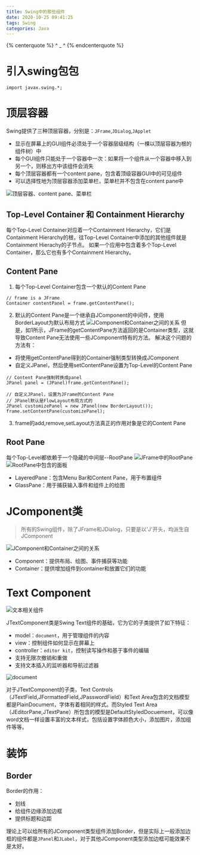 ```yaml
---
title: Swing中的那些组件
date: 2020-10-25 09:41:25
tags: Swing
categories: Java
---
```


{% centerquote %} ^ _ ^ {% endcenterquote %}

<!-- more -->

# 引入swing包包
```
import javax.swing.*;
```

# 顶层容器
Swing提供了三种顶层容器，分别是：`JFrame`,`JDialog`,`JApplet`
- 显示在屏幕上的GUI组件必须处于一个容器层级结构（一棵以顶层容器为根的组件树）中
- 每个GUI组件只能处于一个容器中一次：如果将一个组件从一个容器中移入到另一个，则移出方中该组件会消失
- 每个顶层容器都有一个content pane，包含着顶级容器GUI中的可见组件
- 可以选择性地为顶层容器添加菜单栏，菜单栏并不包含在content pane中

![顶层容器、content pane、菜单栏](Swing中的那些组件/1.png)

## Top-Level Container 和 Containment Hierarchy
每个Top-Level Container对应着一个Containment Hierarchy，它们是Containment Hierarchy的根，往Top-Level Container中添加的其他组件就是Containment Hierachy的子节点。
如果一个应用中包含着多个Top-Level Container，那么它也有多个Containment Hierarchy。

## Content Pane
1. 每个Top-Level Container包含一个默认的Content Pane
```
// frame is a JFrame
Container contentPanel = frame.getContentPane();
```

2. 默认的Content Pane是一个继承自JComponent的中间件，使用BorderLayout为默认布局方式
![JComponent和Container之间的关系](Swing中的那些组件/2.png)
但是，如1所示，JFrame的getContentPane方法返回的是Container类型，这就导致Content Pane无法使用一些JComponent特有的方法。
解决这个问题的方法有：
- 将使用getContentPane得到的Container强制类型转换成JComponent
- 自定义JPanel，然后使用setContentPane设置为Top-Level的Content Pane
```
// Content Pane强制转换成panel
JPanel panel = (JPanel)frame.getContentPane();

// 自定义JPanel，设置为JFrame的Content Pane
// JPanel默认是FlowLayout布局方式的
JPanel customizePanel = new JPanel(new BorderLayout());
frame.setContentPane(customizePanel);
```

3. frame的add,remove,setLayout方法真正的作用对象是它的Content Pane

## Root Pane
每个Top-Level都依赖于一个隐藏的中间层--RootPane
![JFrame中的RootPane](Swing中的那些组件/3.png)
![RootPane中包含的面板](Swing中的那些组件/4.png)
- LayeredPane：包含Menu Bar和Content Pane，用于布置组件
- GlassPane：用于捕获输入事件和组件上的绘图


# JComponent类
> 所有的Swing组件，除了JFrame和JDialog，只要是以'J'开头，均派生自JComponent

![JComponent和Container之间的关系](Swing中的那些组件/5.png)

- Component：提供布局、绘图、事件捕获等功能
- Container：提供增加组件到container和放置它们的功能


# Text Component

![文本相关组件](Swing中的那些组件/6.png)

JTextComponent类是Swing Text组件的基础，它为它的子类提供了如下特征：
- model：`document`，用于管理组件的内容
- view：控制组件如何显示在屏幕上
- controller：`editor kit`，控制读写操作和基于事件的编辑
- 支持无限次撤销和重做
- 支持文本插入的监听器和导航过滤器

![document](Swing中的那些组件/7.png)

对于JTextComponent的子类，Text Controls（JTextField,JFormattedField,JPasswordField）和Text Area包含的文档模型都是PlainDocument，字体有着相同的样式。而Styled Text Area（JEditorPane,JTextPane）所包含的模型是DefaultStyledDocuement，可以像word文档一样设置丰富的文本样式，包括设置字体颜色大小，添加图片，添加组件等等。


# 装饰
## Border
Border的作用：
- 划线
- 给组件边缘添加边框
- 提供标题和边距

理论上可以给所有的JComponent类型组件添加Border，但是实际上一般添加边框的组件都是`JPanel`和`JLabel`，对于其他JComponent类型添加边框可能效果不是太好。

